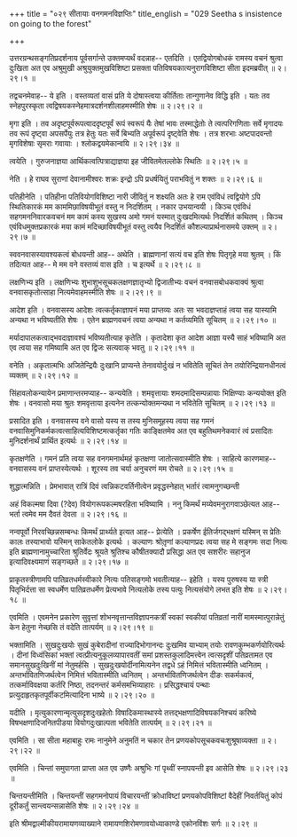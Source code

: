 +++
title = "०२९ सीतायाः वनगमनविज्ञप्तिः"
title_english = "029 Seetha s insistence on going to the forest"

+++


उत्तरग्रन्थसङ्गतिप्रदर्शनाय पूर्वसर्गान्ते उक्तमप्यर्थं वदन्नाह-- एतदिति
। एतद्वियोगबोधकं रामस्य वचनं श्रुत्वा दुःखिता अत एव अश्रुमुखी
अश्रुयुक्तमुखविशिष्टा प्रसक्ता पतिविषयकात्यनुरागविशिष्टा सीता इदमब्रवीत्
 ॥  २।२९।१  ॥   

  

तद्वचनमेवाह-- ये इति । वस्तव्यतां वासं प्रति ये दोषास्त्वया कीर्तिताः
तान्गुणानेव विद्धि इति । यतः तव स्नेहपुरस्कृता
त्वद्विषयकस्नेहमात्रदर्शनशीलाहमस्मीति शेषः  ॥  २।२९।२  ॥   

  

मृगा इति । तव अदृष्टपूर्वरूपत्वाददृष्टपूर्वं रूपं स्वरूपं यैः तेषां भावः
तस्माद्धेतोः ते त्वत्परिगणिताः सर्वे मृगादयः तव रूपं दृष्ट्वा अपसर्पेयुः
तत्र हेतुः यतः सर्वे बिभ्यति अपूर्वरूपं दृष्ट्वेति शेषः । तत्र शरभाः
अष्टपादवन्तो मृगविशेषाः सृमराः गवायाः । श्लोकद्वयमेकान्वयि  ॥  २।२९।३४
 ॥   

  

त्वयेति । गुरुजनाज्ञया आर्थिकत्वत्पित्राद्याज्ञया इह जीवितमेतल्लोके
स्थितिः  ॥  २।२९।५  ॥   

  

नेति । हे राघव सुराणां देवानामीश्वरः शक्रः इन्द्रो ऽपि प्रधर्षयितुं
पराभवितुं न शक्तः  ॥  २।२९।६  ॥   

  

पतिहीनेति । पतिहीना पतिवियोगविशिष्टा नारी जीवितुं न शक्ष्यति अतः हे राम
एवंविधं त्वद्वियोगे ऽपि स्थितिकारकं मम काममिछाविषयीभूतं वस्तु न
निदर्शितम् । नकार उभयान्वयी । किञ्च एवंविधं सहगमननिवारकवचनं मम कामं कस्य
सुखस्य अमो गमनं यस्मात् दुःखदमित्यर्थः निदर्शितं कथितम् । किञ्च
एवंविधमुक्तप्रकारकं मया कामं मदिच्छाविषयीभूतं वस्तु त्वयैव निदर्शितं
कौशल्याप्रार्थनासमये उक्तम्  ॥  २।२९।७  ॥   

  

स्ववनवासस्यावश्यकत्वं बोधयन्ती आह-- अथेति । ब्राह्मणानां सत्यं वच इति
शेषः पितृगृहे मया श्रुतम् । किं तदित्यत आह-- मे मम वने वस्तव्यं वास इति
। च इत्यर्थे  ॥  २।२९।८  ॥   

  

लक्षणिभ्य इति । लक्षणिभ्यः शुभाशुभसूचकलक्षणज्ञातृभ्यो द्विजातीभ्यः वचनं
वनवासबोधकवाक्यं श्रुत्वा वनवासकृतोत्साहा नित्यमेवाहमस्मीति शेषः  ॥ 
२।२९।९  ॥   

  

आदेश इति । वनवासस्य आदेशः त्वत्कर्तृकाज्ञापनं मया प्राप्तव्यः अतः सा
भवदाज्ञप्ताहं त्वया सह यास्यामि अन्यथा न भविष्यतीति शेषः । एतेन
ब्राह्मणवचनं त्वया अन्यथा न कर्तव्यमिति सूचितम्  ॥  २।२९।१०  ॥   

  

मर्यादापालकत्वाद्भवदाज्ञावश्यं भविष्यतीत्याह कृतेति । कृतादेशा कृत आदेश
आज्ञा यस्यै साहं भविष्यामि अत एव त्वया सह गमिष्यामि अत एव द्विजः
सत्यवाक् भवतु  ॥  २।२९।११  ॥   

  

वनेति । अकृतात्मभिः अजितेन्द्रियैः दुःखानि प्राप्यन्ते तेनावयोर्दुःखं न
भवितेति सूचितं तेन तयोरिन्द्रियानधीनत्वं व्यक्तम्  ॥  २।२९।१२  ॥   

  

सिंहावलोकन्यायेन प्रमाणान्तरमप्याह-- कन्ययेति । शमवृत्तायाः
शमदमादिसम्पन्नायाः भिक्षिण्याः कन्ययोक्त इति शेषः । वनवासो मया श्रुतः
शमवृत्ताया इत्यनेन तत्कन्योक्तमन्यथा न भवितेति सूचितम्  ॥  २।२९।१३  ॥   

  

प्रसादित इति । वनवासस्य वने वासो यस्य स तस्य मुनिसमूहस्य त्वया सह गमनं
वनवासिमुनिकर्मकत्वत्साहित्यविशिष्टमत्कर्तृका गतिः काङ्क्षितमेव अत एव
बहुतिथमनेकवारं त्वं प्रसादितः मुनिदर्शनार्थं प्रार्थित इत्यर्थः  ॥ 
२।२९।१४  ॥   

  

कृतक्षणेति । गमनं प्रति त्वया सह वनगमनार्थमहं कृतक्षणा जातोत्सवास्मीति
शेषः । साहित्ये कारणमाह-- वनवासस्य वनं प्राप्तस्येत्यर्थः । शूरस्य तव
चर्या अनुचरणं मम रोचते  ॥  २।२९।१५  ॥   

  

शुद्धात्मन्निति । प्रेमभावात् रात्रिं दिवं त्वन्निकटवर्तिनीत्वेन
प्रवृद्धस्नेहात् भर्तारं त्वामनुगच्छन्ती  

अहं विकल्मषा दिवा (?देव) वियोगरूपकल्मषरहिता भविष्यामि । ननु किमर्थं
मय्येवमनुरागवाञ्छेत्यत आह-- भर्ता त्वमेव मम दैवतं देवता  ॥  २।२९।१६  ॥   

  

नन्वपूर्वो निरवच्छिन्नसम्बन्धः किमर्थं प्रार्थ्यते इत्यत आह-- प्रेत्येति
। प्रकर्षेण ईतिर्जगद्भक्षणं यस्मिन् स प्रेतिः कालः तस्याभावो यस्मिन्
साकेतलोके इत्यर्थः । कल्याणः श्रोतृ़णां कल्याणप्रदः त्वया सह मे सङ्गमः
सदा नित्यः इति ब्राह्मणानामुच्चारिता श्रुतिर्वेदः श्रूयते श्रुतिश्च
कौषीतक्यादौ प्रसिद्धा अत एव सशरीरः सहानुज इत्यादिवक्ष्यमाणं सङ्गच्छते  ॥ 
२।२९।१७  ॥   

  

प्राकृतस्त्रीणामपि पातिव्रतधर्मस्वीकारे नित्यः पतिसङ्गमो भवतीत्याह--
इहेति । यस्य पुरुषस्य या स्त्री पितृभिर्दत्ता सा स्वधर्मेण
पातिव्रतधर्मेण प्रेत्यभावे नित्यलोके तस्य पत्युः नित्यसंयोगे लभत इति
शेषः  ॥  २।२९।१८  ॥   

  

एवमिति । एवमनेन प्रकारेण सुवृत्तां शोभनवृत्तान्तविज्ञापनकर्त्रीं स्वकां
स्वकीयां पतिव्रतां नारीं मामस्मात्पुरान्नेतुं केन हेतुना नेच्छसि तं
वदेति तात्पर्यम्  ॥  २।२९।१९  ॥   

  

भक्तामिति । सुखदुःखयोः सुखं कुबेरादीनां राज्यादिभोगानन्दः दुःखमिव
याभ्याम् तयोः रावणकुम्भकर्णयोरित्यर्थः । दीनां विध्वंसिकां भक्तां
त्वत्प्रीत्यनुकूलव्यापारवतीं समां प्रशस्तकुलादिमत्त्वेन त्वत्सदृशीं
पतिव्रतामत एव समानसुखदुःखिनीं मां नेतुमर्हसि । सुखदुःखयोर्दीनामित्यनेन
तद्वधे ऽहं निमित्तं भवितास्मीति ध्वनितम् । अन्तर्भावितणिजर्थत्वेन
निमित्तं भवितास्मीति ध्वनितम् । अन्तर्भावितणिजर्थत्वेन दीङः सकर्मकत्वं,
तत्कर्माविवक्षया कर्तरि निष्ठा, तदनन्तरं कर्मसमभिव्याहारः ।
प्रसिद्धश्चायं पन्थाः प्रत्युदाहृतकृतपूर्वीकटमित्यादिना भाष्ये  ॥ 
२।२९।२०  ॥   

  

यदीति । मृत्युकारणान्मृत्युसदृशदुःखहेतोः विषादिकमास्थास्ये
तत्तद्भक्षणादिविषयकनिश्चयं करिष्ये विषभक्षणादिजनितपीडया वियोगदुःखाल्पता
भवितेति तात्पर्यम्  ॥  २।२९।२१  ॥   

  

एवमिति । सा सीता महाबाहुः रामः नानुमेने अनुमतिं न चकार तेन
प्रणयकोपसूचकवचःशुश्रूषाव्यक्ता  ॥  २।२९।२२  ॥   

  

एवमिति । चिन्तां समुपागता प्राप्ता अत एव उष्णैः अश्रुभिः गां पृथ्वीं
स्नापयन्ती इव आसेति शेषः  ॥  २।२९।२३  ॥   

  

चिन्तयन्तीमिति । चिन्तयन्तीं सहगमनोपायं विचारयन्तीं क्रोधाविष्टां
प्रणयकोपविशिष्टां वैदेहीं निवर्तयितुं कोपं दूरीकर्तुं
सान्त्वयन्सन्नासेति शेषः  ॥  २।२९।२४  ॥   

  

इति श्रीमद्वाल्मीकीयरामायणव्याख्याने रामायणशिरोमणावयोध्याकाण्डे
एकोनविंशः सर्गः  ॥  २।२९  ॥   

  

  


